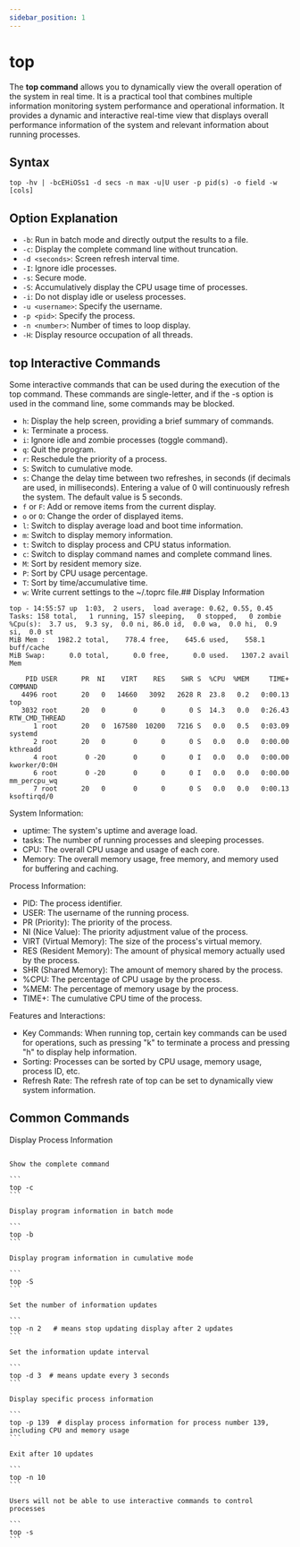 ```yaml
---
sidebar_position: 1
---
```


# top

The **top command** allows you to dynamically view the overall operation of the system in real time. It is a practical tool that combines multiple information monitoring system performance and operational information. It provides a dynamic and interactive real-time view that displays overall performance information of the system and relevant information about running processes.

## Syntax

```
top -hv | -bcEHiOSs1 -d secs -n max -u|U user -p pid(s) -o field -w [cols]
```

## Option Explanation

- `-b`: Run in batch mode and directly output the results to a file.
- `-c`: Display the complete command line without truncation.
- `-d <seconds>`: Screen refresh interval time.
- `-I`: Ignore idle processes.
- `-s`: Secure mode.
- `-S`: Accumulatively display the CPU usage time of processes.
- `-i`: Do not display idle or useless processes.
- `-u <username>`: Specify the username.
- `-p <pid>`: Specify the process.
- `-n <number>`: Number of times to loop display.
- `-H`: Display resource occupation of all threads.

## top Interactive Commands

Some interactive commands that can be used during the execution of the top command. These commands are single-letter, and if the -s option is used in the command line, some commands may be blocked.

- `h`: Display the help screen, providing a brief summary of commands.
- `k`: Terminate a process.
- `i`: Ignore idle and zombie processes (toggle command).
- `q`: Quit the program.
- `r`: Reschedule the priority of a process.
- `S`: Switch to cumulative mode.
- `s`: Change the delay time between two refreshes, in seconds (if decimals are used, in milliseconds). Entering a value of 0 will continuously refresh the system. The default value is 5 seconds.
- `f` or `F`: Add or remove items from the current display.
- `o` or `O`: Change the order of displayed items.
- `l`: Switch to display average load and boot time information.
- `m`: Switch to display memory information.
- `t`: Switch to display process and CPU status information.
- `c`: Switch to display command names and complete command lines.
- `M`: Sort by resident memory size.
- `P`: Sort by CPU usage percentage.
- `T`: Sort by time/accumulative time.
- `w`: Write current settings to the ~/.toprc file.## Display Information

```
top - 14:55:57 up  1:03,  2 users,  load average: 0.62, 0.55, 0.45
Tasks: 158 total,   1 running, 157 sleeping,   0 stopped,   0 zombie
%Cpu(s):  3.7 us,  9.3 sy,  0.0 ni, 86.0 id,  0.0 wa,  0.0 hi,  0.9 si,  0.0 st
MiB Mem :   1982.2 total,    778.4 free,    645.6 used,    558.1 buff/cache
MiB Swap:      0.0 total,      0.0 free,      0.0 used.   1307.2 avail Mem

    PID USER      PR  NI    VIRT    RES    SHR S  %CPU  %MEM     TIME+ COMMAND
   4496 root      20   0   14660   3092   2628 R  23.8   0.2   0:00.13 top
   3032 root      20   0       0      0      0 S  14.3   0.0   0:26.43 RTW_CMD_THREAD
      1 root      20   0  167580  10200   7216 S   0.0   0.5   0:03.09 systemd
      2 root      20   0       0      0      0 S   0.0   0.0   0:00.00 kthreadd
      4 root       0 -20       0      0      0 I   0.0   0.0   0:00.00 kworker/0:0H
      6 root       0 -20       0      0      0 I   0.0   0.0   0:00.00 mm_percpu_wq
      7 root      20   0       0      0      0 S   0.0   0.0   0:00.13 ksoftirqd/0
```

System Information:

- uptime: The system's uptime and average load.
- tasks: The number of running processes and sleeping processes.
- CPU: The overall CPU usage and usage of each core.
- Memory: The overall memory usage, free memory, and memory used for buffering and caching.

Process Information:

- PID: The process identifier.
- USER: The username of the running process.
- PR (Priority): The priority of the process.
- NI (Nice Value): The priority adjustment value of the process.
- VIRT (Virtual Memory): The size of the process's virtual memory.
- RES (Resident Memory): The amount of physical memory actually used by the process.
- SHR (Shared Memory): The amount of memory shared by the process.
- %CPU: The percentage of CPU usage by the process.
- %MEM: The percentage of memory usage by the process.
- TIME+: The cumulative CPU time of the process.

Features and Interactions:

- Key Commands: When running top, certain key commands can be used for operations, such as pressing "k" to terminate a process and pressing "h" to display help information.
- Sorting: Processes can be sorted by CPU usage, memory usage, process ID, etc.
- Refresh Rate: The refresh rate of top can be set to dynamically view system information.

## Common Commands

Display Process Information

``````

Show the complete command

```
top -c
```

Display program information in batch mode

```
top -b
```

Display program information in cumulative mode

```
top -S
```

Set the number of information updates

```
top -n 2   # means stop updating display after 2 updates
```

Set the information update interval

```
top -d 3  # means update every 3 seconds
```

Display specific process information

```
top -p 139  # display process information for process number 139, including CPU and memory usage
```

Exit after 10 updates

```
top -n 10
```

Users will not be able to use interactive commands to control processes

```
top -s
```